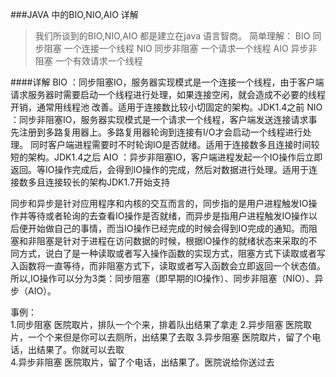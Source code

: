 ###JAVA 中的BIO,NIO,AIO 详解
>   我们所谈到的BIO,NIO,AIO 都是建立在java 语言智商。
    简单理解：
            BIO 同步阻塞  一个连接一个线程
            NIO 同步非阻塞  一个请求一个线程
            AIO 异步非阻塞  一个有效请求一个线程

####详解
BIO
：同步阻塞IO，服务器实现模式是一个连接一个线程，由于客户端请求服务器时需要启动一个线程进行处理，如果连接空闲，就会造成不必要的线程开销，通常用线程池
改善。适用于连接数比较小切固定的架构。JDK1.4之前
NIO
：同步非阻塞IO，服务器实现模式是一个请求一个线程，客户端发送连接请求事先注册到多路复用器上。多路复用器轮询到连接有I/O才会启动一个线程进行处理。
同时客户端进程需要时不时轮询IO是否就绪。适用于连接数多且连接时间较短的架构。JDK1.4之后
AIO
：异步非阻塞IO，客户端进程发起一个IO操作后立即返回。等IO操作完成后，会得到IO操作的完成，然后对数据进行处理。适用于连接数多且连接较长的架构JDK1.7开始支持

同步和异步是针对应用程序和内核的交互而言的，同步指的是用户进程触发IO操作并等待或者轮询的去查看IO操作是否就绪，而异步是指用户进程触发IO操作以后便开始做自己的事情，而当IO操作已经完成的时候会得到IO完成的通知。而阻塞和非阻塞是针对于进程在访问数据的时候，根据IO操作的就绪状态来采取的不同方式，说白了是一种读取或者写入操作函数的实现方式，阻塞方式下读取或者写入函数将一直等待，而非阻塞方式下，读取或者写入函数会立即返回一个状态值。 
所以,IO操作可以分为3类：同步阻塞（即早期的IO操作）、同步非阻塞（NIO）、异步（AIO）。 

事例：  
    1.同步阻塞   医院取片，排队一个个来，排着队出结果了拿走
    2.异步阻塞   医院取片，一个个来但是你可以去厕所，出结果了去取
    3.异步阻塞   医院取片，留了个电话，出结果了。你就可以去取  
    4.异步非阻塞 医院取片，留了个电话，出结果了。医院说给你送过去
